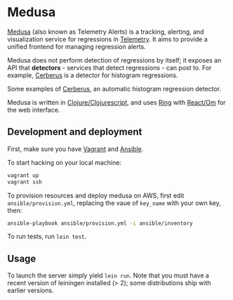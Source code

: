 Medusa
======

[Medusa](http://alerts.telemetry.mozilla.org/index.html) (also known as Telemetry Alerts) is a tracking, alerting, and visualization service for regressions in [Telemetry](http://telemetry.mozilla.org/). It aims to provide a unified frontend for managing regression alerts.

Medusa does not perform detection of regressions by itself; it exposes an API that **detectors** - services that detect regressions - can post to. For example, [Cerberus](https://github.com/mozilla/cerberus#readme) is a detector for histogram regressions.

Some examples of [Cerberus](https://github.com/mozilla/cerberus#readme), an automatic histogram regression detector.

Medusa is written in [Clojure/Clojurescript](http://clojure.org/), and uses [Ring](https://github.com/ring-clojure/ring#readme) with [React/Om](https://github.com/omcljs/om#readme) for the web interface.

## Development and deployment

First, make sure you have [Vagrant](https://www.vagrantup.com/) and [Ansible](http://www.ansible.com/home).

To start hacking on your local machine:
```bash
vagrant up
vagrant ssh
```

To provision resources and deploy medusa on AWS, first edit `ansible/provision.yml`, replacing the vaue of `key_name` with your own key, then:
```bash
ansible-playbook ansible/provision.yml -i ansible/inventory
```

To run tests, run `lein test`.

## Usage

To launch the server simply yield `lein run`. Note that you must have a recent version of leiningen installed (> 2); some distributions ship with earlier versions.
